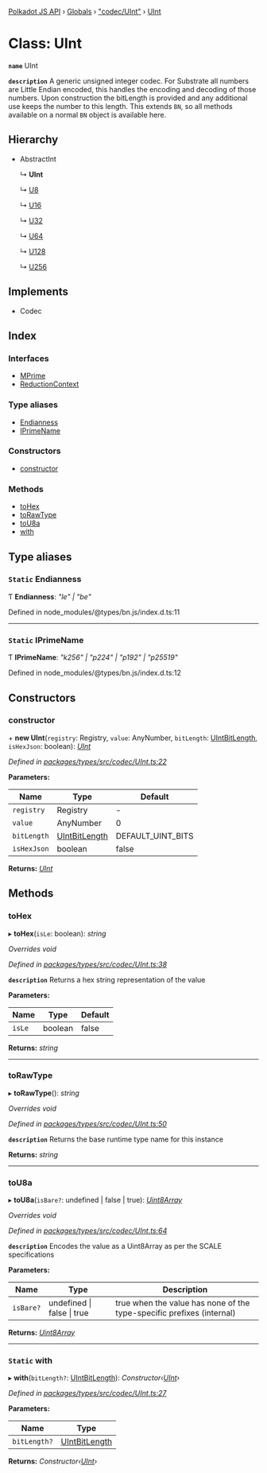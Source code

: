 [Polkadot JS API](../README.md) › [Globals](../globals.md) › ["codec/UInt"](../modules/_codec_uint_.md) › [UInt](_codec_uint_.uint.md)

# Class: UInt

**`name`** UInt

**`description`** 
A generic unsigned integer codec. For Substrate all numbers are Little Endian encoded,
this handles the encoding and decoding of those numbers. Upon construction
the bitLength is provided and any additional use keeps the number to this
length. This extends `BN`, so all methods available on a normal `BN` object
is available here.

## Hierarchy

* AbstractInt

  ↳ **UInt**

  ↳ [U8](_primitive_u8_.u8.md)

  ↳ [U16](_primitive_u16_.u16.md)

  ↳ [U32](_primitive_u32_.u32.md)

  ↳ [U64](_primitive_u64_.u64.md)

  ↳ [U128](_primitive_u128_.u128.md)

  ↳ [U256](_primitive_u256_.u256.md)

## Implements

* Codec

## Index

### Interfaces

* [MPrime](../interfaces/_codec_uint_.uint.mprime.md)
* [ReductionContext](../interfaces/_codec_uint_.uint.reductioncontext.md)

### Type aliases

* [Endianness](_codec_uint_.uint.md#static-endianness)
* [IPrimeName](_codec_uint_.uint.md#static-iprimename)

### Constructors

* [constructor](_codec_uint_.uint.md#constructor)

### Methods

* [toHex](_codec_uint_.uint.md#tohex)
* [toRawType](_codec_uint_.uint.md#torawtype)
* [toU8a](_codec_uint_.uint.md#tou8a)
* [with](_codec_uint_.uint.md#static-with)

## Type aliases

### `Static` Endianness

Ƭ **Endianness**: *"le" | "be"*

Defined in node_modules/@types/bn.js/index.d.ts:11

___

### `Static` IPrimeName

Ƭ **IPrimeName**: *"k256" | "p224" | "p192" | "p25519"*

Defined in node_modules/@types/bn.js/index.d.ts:12

## Constructors

###  constructor

\+ **new UInt**(`registry`: Registry, `value`: AnyNumber, `bitLength`: [UIntBitLength](../modules/_codec_abstractint_.md#uintbitlength), `isHexJson`: boolean): *[UInt](_codec_uint_.uint.md)*

*Defined in [packages/types/src/codec/UInt.ts:22](https://github.com/polkadot-js/api/blob/ca7edf1593/packages/types/src/codec/UInt.ts#L22)*

**Parameters:**

Name | Type | Default |
------ | ------ | ------ |
`registry` | Registry | - |
`value` | AnyNumber | 0 |
`bitLength` | [UIntBitLength](../modules/_codec_abstractint_.md#uintbitlength) | DEFAULT_UINT_BITS |
`isHexJson` | boolean | false |

**Returns:** *[UInt](_codec_uint_.uint.md)*

## Methods

###  toHex

▸ **toHex**(`isLe`: boolean): *string*

*Overrides void*

*Defined in [packages/types/src/codec/UInt.ts:38](https://github.com/polkadot-js/api/blob/ca7edf1593/packages/types/src/codec/UInt.ts#L38)*

**`description`** Returns a hex string representation of the value

**Parameters:**

Name | Type | Default |
------ | ------ | ------ |
`isLe` | boolean | false |

**Returns:** *string*

___

###  toRawType

▸ **toRawType**(): *string*

*Overrides void*

*Defined in [packages/types/src/codec/UInt.ts:50](https://github.com/polkadot-js/api/blob/ca7edf1593/packages/types/src/codec/UInt.ts#L50)*

**`description`** Returns the base runtime type name for this instance

**Returns:** *string*

___

###  toU8a

▸ **toU8a**(`isBare?`: undefined | false | true): *[Uint8Array](_codec_raw_.raw.md#static-uint8array)*

*Overrides void*

*Defined in [packages/types/src/codec/UInt.ts:64](https://github.com/polkadot-js/api/blob/ca7edf1593/packages/types/src/codec/UInt.ts#L64)*

**`description`** Encodes the value as a Uint8Array as per the SCALE specifications

**Parameters:**

Name | Type | Description |
------ | ------ | ------ |
`isBare?` | undefined &#124; false &#124; true | true when the value has none of the type-specific prefixes (internal)  |

**Returns:** *[Uint8Array](_codec_raw_.raw.md#static-uint8array)*

___

### `Static` with

▸ **with**(`bitLength?`: [UIntBitLength](../modules/_codec_abstractint_.md#uintbitlength)): *Constructor‹[UInt](_codec_uint_.uint.md)›*

*Defined in [packages/types/src/codec/UInt.ts:27](https://github.com/polkadot-js/api/blob/ca7edf1593/packages/types/src/codec/UInt.ts#L27)*

**Parameters:**

Name | Type |
------ | ------ |
`bitLength?` | [UIntBitLength](../modules/_codec_abstractint_.md#uintbitlength) |

**Returns:** *Constructor‹[UInt](_codec_uint_.uint.md)›*
